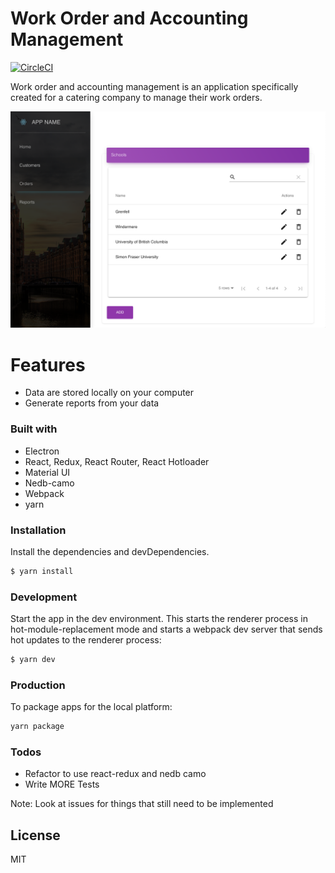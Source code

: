 # Work Order and Accounting Management

[![CircleCI](https://circleci.com/gh/stanleyman08/workorder-and-accounting-app.svg?style=svg)](https://circleci.com/gh/stanleyman08/workorder-and-accounting-app)

Work order and accounting management is an application specifically created for a catering company to manage their work orders.

![Work Order App Screen](resources/WorkOrder_App.png)

# Features

- Data are stored locally on your computer
- Generate reports from your data

### Built with

- Electron
- React, Redux, React Router, React Hotloader
- Material UI
- Nedb-camo
- Webpack
- yarn

### Installation

Install the dependencies and devDependencies.

```sh
$ yarn install
```

### Development

Start the app in the dev environment. This starts the renderer process in hot-module-replacement mode and starts a webpack dev server that sends hot updates to the renderer process:

```sh
$ yarn dev
```

### Production

To package apps for the local platform:

```sh
yarn package
```

### Todos

- Refactor to use react-redux and nedb camo
- Write MORE Tests

Note: Look at issues for things that still need to be implemented

## License

MIT
